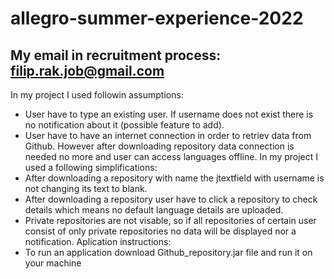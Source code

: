 # allegro-summer-experience-2022
My email in recruitment process: filip.rak.job@gmail.com
--
In my project I used followin assumptions:
- User have to type an existing user. If username does not exist there is no notification about it (possible feature to add).
- User have to have an internet connection in order to retriev data from Github. 
However after downloading repository data connection is needed no more and user can access languages offline.
In my project I used a following simplifications:
- After downloading a repository with name the jtextfield with username is not changing its text to blank.
- After downloading a repository user have to click a repository to check details which means no default language details are uploaded. 
- Private repositories are not visable, so if all repositories of certain user consist of only private repositories no data will be displayed nor a notification.
Aplication instructions:
- To run an application download Github_repository.jar file and run it on your machine 

